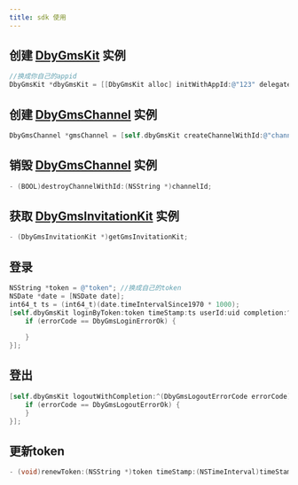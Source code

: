 ```yaml
---
title: sdk 使用
---
```

## 创建 [DbyGmsKit](./DbyGmsKit.md) 实例
```objectivec
//换成你自己的appid
DbyGmsKit *dbyGmsKit = [[DbyGmsKit alloc] initWithAppId:@"123" delegate:self];
```

## 创建 [DbyGmsChannel](./DbyGmsChannel.md) 实例
```objectivec
DbyGmsChannel *gmsChannel = [self.dbyGmsKit createChannelWithId:@"channelId" delegate:self];
```

## 销毁 [DbyGmsChannel](./DbyGmsChannel.md) 实例
```objectivec
- (BOOL)destroyChannelWithId:(NSString *)channelId;
```

## 获取 [DbyGmsInvitationKit](./DbyGmsInvitationKit.md) 实例
```objectivec
- (DbyGmsInvitationKit *)getGmsInvitationKit;
```

## 登录
```objectivec
NSString *token = @"token"; //换成自己的token
NSDate *date = [NSDate date];
int64_t ts = (int64_t)(date.timeIntervalSince1970 * 1000);
[self.dbyGmsKit loginByToken:token timeStamp:ts userId:uid completion:^(DbyGmsLoginErrorCode errorCode) {
    if (errorCode == DbyGmsLoginErrorOk) {
        
    }
}];
```

## 登出
```objectivec
[self.dbyGmsKit logoutWithCompletion:^(DbyGmsLogoutErrorCode errorCode) {
    if (errorCode == DbyGmsLogoutErrorOk) {
    }
}];
```

## 更新token
```objectivec
- (void)renewToken:(NSString *)token timeStamp:(NSTimeInterval)timeStamp completion:(DbyGmsRenewTokenBlock)completionBlock;
```
